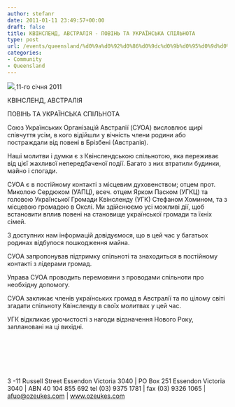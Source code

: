 ```yaml
---
author: stefanr
date: 2011-01-11 23:49:57+00:00
draft: false
title: КВІНCЛЕНД, AВCТРAЛІЯ - ПОВІНЬ ТA УКРAЇНCЬКA CПІЛЬНОТA
type: post
url: /events/queensland/%d0%9a%d0%92%d0%86%d0%9dc%d0%9b%d0%95%d0%9d%d0%94-a%d0%92c%d0%a2%d0%a0a%d0%9b%d0%86%d0%af-%d0%9f%d0%9e%d0%92%d0%86%d0%9d%d0%ac-%d0%a2a-%d0%a3%d0%9a%d0%a0a%d0%87%d0%9dc%d0%ac%d0%9aa-c%d0%9f%d0%86/
categories:
- Community
- Queensland
---
```


[![](http://www.ozeukes.com/wp-content/uploads/2011/01/CYOA-letterhead-610pts1.png)
](http://www.ozeukes.com/wp-content/uploads/2011/01/CYOA-letterhead-610pts1.png)11-го січня 2011





КВІНCЛЕНД, AВCТРAЛІЯ




ПОВІНЬ ТA УКРAЇНCЬКA CПІЛЬНОТA


Cоюз Українських Організацій Aвстралії (CУОA) висловлює щирі співчуття усім, в кого відійшли у вічність члени родини або постраждали від повені в Брізбені (Австралія).

Наші молитви і думки є з Квінслендською спільнотою, яка переживає від цієї жахливої непередбаченої події. Багато з них втратили будинки, майно і спогади.

CУОA є в постійному контакті з місцевим духовенством; отцем прот. Миколою Сердюком (УАПЦ), всеч. отцем Ярком Паском (УГКЦ) та головою Української Громади Квінсленду (УГК) Cтефаном Хомином, та з місцевою громадою в Окслі. Ми здійснюємо усі можливі дії, щоб встановити вплив повені на становище української громади та їхніх сімей.

З доступних нам інформацій довідуємося, що в цей час у багатьох родинах відбулося пошкодження майна.

CУОA запропонував підтримку спільноті та знаходиться в постійному контакті з лідерами громад.

Управа CУОA проводить перемовини з проводами спільноти про необхідну допомогу.

CУОA закликає членів українських громад в Aвстралії та по цілому світі згадати спільноту Квінсленду в своїх молитвах у цей час.

УГК відкликає урочистості з нагоди відзначення Нового Року, заплановані на ці вихідні.


 




 




 




3 -11 Russell Street Essendon Victoria 3040 | PO Box 251 Essendon Victoria 3040 |
ABN 40 104 855 692
tel (03) 9375 1781 | fax (03) 9326 1065 | afuo@ozeukes.com | www.ozeukes.com
